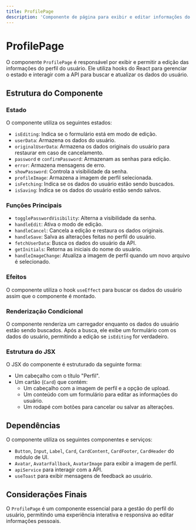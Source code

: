 ```yaml
---
title: ProfilePage
description: 'Componente de página para exibir e editar informações do perfil do usuário.'
---
```


# ProfilePage

O componente `ProfilePage` é responsável por exibir e permitir a edição das informações do perfil do usuário. Ele utiliza hooks do React para gerenciar o estado e interagir com a API para buscar e atualizar os dados do usuário.

## Estrutura do Componente

### Estado

O componente utiliza os seguintes estados:

- `isEditing`: Indica se o formulário está em modo de edição.
- `userData`: Armazena os dados do usuário.
- `originalUserData`: Armazena os dados originais do usuário para restaurar em caso de cancelamento.
- `password` e `confirmPassword`: Armazenam as senhas para edição.
- `error`: Armazena mensagens de erro.
- `showPassword`: Controla a visibilidade da senha.
- `profileImage`: Armazena a imagem de perfil selecionada.
- `isFetching`: Indica se os dados do usuário estão sendo buscados.
- `isSaving`: Indica se os dados do usuário estão sendo salvos.

### Funções Principais

- `togglePasswordVisibility`: Alterna a visibilidade da senha.
- `handleEdit`: Ativa o modo de edição.
- `handleCancel`: Cancela a edição e restaura os dados originais.
- `handleSave`: Salva as alterações feitas no perfil do usuário.
- `fetchUserData`: Busca os dados do usuário da API.
- `getInitials`: Retorna as iniciais do nome do usuário.
- `handleImageChange`: Atualiza a imagem de perfil quando um novo arquivo é selecionado.

### Efeitos

O componente utiliza o hook `useEffect` para buscar os dados do usuário assim que o componente é montado.

### Renderização Condicional

O componente renderiza um carregador enquanto os dados do usuário estão sendo buscados. Após a busca, ele exibe um formulário com os dados do usuário, permitindo a edição se `isEditing` for verdadeiro.

### Estrutura do JSX

O JSX do componente é estruturado da seguinte forma:

- Um cabeçalho com o título "Perfil".
- Um cartão (`Card`) que contém:
  - Um cabeçalho com a imagem de perfil e a opção de upload.
  - Um conteúdo com um formulário para editar as informações do usuário.
  - Um rodapé com botões para cancelar ou salvar as alterações.

## Dependências

O componente utiliza os seguintes componentes e serviços:

- `Button`, `Input`, `Label`, `Card`, `CardContent`, `CardFooter`, `CardHeader` do módulo de UI.
- `Avatar`, `AvatarFallback`, `AvatarImage` para exibir a imagem de perfil.
- `apiService` para interagir com a API.
- `useToast` para exibir mensagens de feedback ao usuário.

## Considerações Finais

O `ProfilePage` é um componente essencial para a gestão do perfil do usuário, permitindo uma experiência interativa e responsiva ao editar informações pessoais.